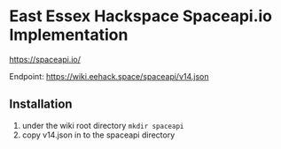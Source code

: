 # East Essex Hackspace Spaceapi.io Implementation

https://spaceapi.io/

Endpoint: https://wiki.eehack.space/spaceapi/v14.json

## Installation

1. under the wiki root directory `mkdir spaceapi`
1. copy v14.json in to the spaceapi directory
